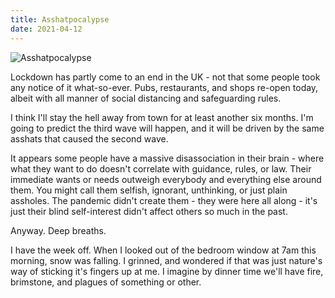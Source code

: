 ```yaml
---
title: Asshatpocalypse
date: 2021-04-12
---
```


![Asshatpocalypse](https://source.unsplash.com/d34DtRp1bqo/1600x900)

Lockdown has partly come to an end in the UK - not that some people took any notice of it what-so-ever. Pubs, restaurants, and shops re-open today, albeit with all manner of social distancing and safeguarding rules.

I think I'll stay the hell away from town for at least another six months. I'm going to predict the third wave will happen, and it will be driven by the same asshats that caused the second wave.

It appears some people have a massive disassociation in their brain - where what they want to do doesn't correlate with guidance, rules, or law. Their immediate wants or needs outweigh everybody and everything else around them. You might call them selfish, ignorant, unthinking, or just plain assholes. The pandemic didn't create them - they were here all along - it's just their blind self-interest didn't affect others so much in the past.

Anyway. Deep breaths.

I have the week off. When I looked out of the bedroom window at 7am this morning, snow was falling. I grinned, and wondered if that was just nature's way of sticking it's fingers up at me. I imagine by dinner time we'll have fire, brimstone, and plagues of something or other.
